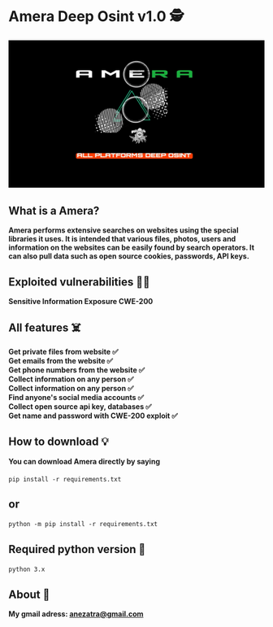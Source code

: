 # Amera Deep Osint v1.0 🕵️
![banner image](https://github.com/anezatra/amera/blob/main/banner.jpg)
## What is a Amera?
**Amera performs extensive searches on websites using the special libraries it uses. It is intended that various files, photos, users and information on the websites can be easily found by search operators. It can also pull data such as open source cookies, passwords, API keys.**
## Exploited vulnerabilities 🏴‍☠️
**Sensitive Information Exposure CWE-200**
## All features ☠️
**Get private files from website ✅** <br/>
**Get emails from the website ✅** <br/>
**Get phone numbers from the website ✅** <br/>
**Collect information on any person ✅** <br/>
**Collect information on any person ✅** <br/>
**Find anyone's social media accounts ✅** <br/>
**Collect open source api key, databases ✅** <br/>
**Get name and password with CWE-200 exploit ✅**
## How to download 💡
**You can download Amera directly by saying** <br/><br/>
` pip install -r requirements.txt `
## or <br/>
` python -m pip install -r requirements.txt ` <br/>
## Required python version 📌
` python 3.x `
## About 🚀
**My gmail adress: anezatra@gmail.com**
